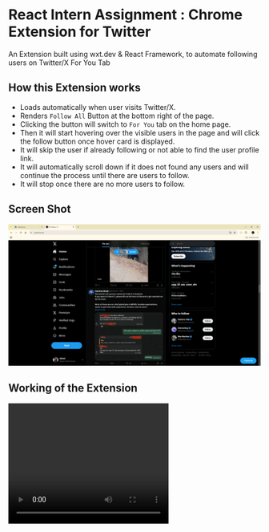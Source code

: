 # React Intern Assignment : Chrome Extension for Twitter

An Extension built using wxt.dev & React Framework, to automate following users on Twitter/X For You Tab

## How this Extension works

- Loads automatically when user visits Twitter/X.
- Renders `Follow All` Button at the bottom right of the page.
- Clicking the button will switch to `For You` tab on the home page.
- Then it will start hovering over the visible users in the page and will click the follow button once hover card is displayed.
- It will skip the user if already following or not able to find the user profile link.
- It will automatically scroll down if it does not found any users and will continue the process until there are users to follow.
- It will stop once there are no more users to follow.

## Screen Shot

![image](./src/public/media/screen-shot.png)

## Working of the Extension

<video width="320" height="240" controls>

  <source src="./src/public/media/demo-video.mp4" type="video/mp4">
</video>
